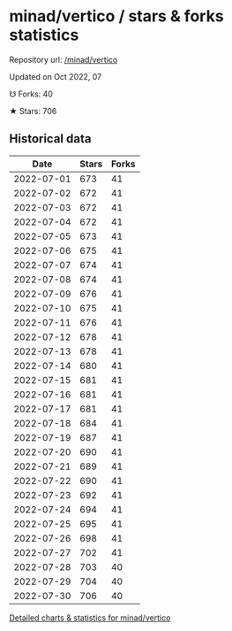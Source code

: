 # minad/vertico / stars & forks statistics

Repository url: [/minad/vertico](https://github.com/minad/vertico)

Updated on Oct 2022, 07

☋ Forks: 40

★ Stars: 706

## Historical data
| Date | Stars | Forks |
|------|-------|-------|
| 2022-07-01 | 673 | 41 | 
| 2022-07-02 | 672 | 41 | 
| 2022-07-03 | 672 | 41 | 
| 2022-07-04 | 672 | 41 | 
| 2022-07-05 | 673 | 41 | 
| 2022-07-06 | 675 | 41 | 
| 2022-07-07 | 674 | 41 | 
| 2022-07-08 | 674 | 41 | 
| 2022-07-09 | 676 | 41 | 
| 2022-07-10 | 675 | 41 | 
| 2022-07-11 | 676 | 41 | 
| 2022-07-12 | 678 | 41 | 
| 2022-07-13 | 678 | 41 | 
| 2022-07-14 | 680 | 41 | 
| 2022-07-15 | 681 | 41 | 
| 2022-07-16 | 681 | 41 | 
| 2022-07-17 | 681 | 41 | 
| 2022-07-18 | 684 | 41 | 
| 2022-07-19 | 687 | 41 | 
| 2022-07-20 | 690 | 41 | 
| 2022-07-21 | 689 | 41 | 
| 2022-07-22 | 690 | 41 | 
| 2022-07-23 | 692 | 41 | 
| 2022-07-24 | 694 | 41 | 
| 2022-07-25 | 695 | 41 | 
| 2022-07-26 | 698 | 41 | 
| 2022-07-27 | 702 | 41 | 
| 2022-07-28 | 703 | 40 | 
| 2022-07-29 | 704 | 40 | 
| 2022-07-30 | 706 | 40 | 


[Detailed charts & statistics for minad/vertico](https://reviewgithub.com/rep/minad/vertico)

